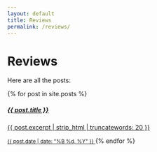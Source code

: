 ```yaml
---
layout: default
title: Reviews
permalink: /reviews/
---
```


# Reviews

Here are all the posts:

<div class="list-group">
  {% for post in site.posts %}
    <a href="{{ post.url | relative_url }}" class="list-group-item list-group-item-action">
      <h5 class="mb-1">{{ post.title }}</h5>
      <p class="mb-1">{{ post.excerpt | strip_html | truncatewords: 20 }}</p>
      <small>{{ post.date | date: "%B %d, %Y" }}</small>
    </a>
  {% endfor %}
</div>
